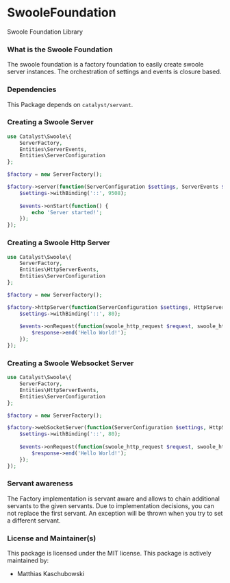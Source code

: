 # SwooleFoundation
Swoole Foundation Library

### What is the Swoole Foundation

The swoole foundation is a factory foundation to easily create swoole
server instances. The orchestration of settings and events is closure
based.

### Dependencies

This Package depends on `catalyst/servant`.

### Creating a Swoole Server

```php
use Catalyst\Swoole\{
    ServerFactory,
    Entities\ServerEvents,
    Entities\ServerConfiguration
};

$factory = new ServerFactory();

$factory->server(function(ServerConfiguration $settings, ServerEvents $events) {
    $settings->withBinding('::', 9508);
    
    $events->onStart(function() {
        echo 'Server started!';
    });
});
```

### Creating a Swoole Http Server

```php
use Catalyst\Swoole\{
    ServerFactory,
    Entities\HttpServerEvents,
    Entities\ServerConfiguration
};

$factory = new ServerFactory();

$factory->httpServer(function(ServerConfiguration $settings, HttpServerEvents $events) {
    $settings->withBinding('::', 80);
    
    $events->onRequest(function(swoole_http_request $request, swoole_http_respose $response) {
        $response->end('Hello World!');
    });
});
```

### Creating a Swoole Websocket Server

```php
use Catalyst\Swoole\{
    ServerFactory,
    Entities\HttpServerEvents,
    Entities\ServerConfiguration
};

$factory = new ServerFactory();

$factory->webSocketServer(function(ServerConfiguration $settings, HttpServerEvents $events) {
    $settings->withBinding('::', 80);
    
    $events->onRequest(function(swoole_http_request $request, swoole_http_respose $response) {
        $response->end('Hello World!');
    });
});
```

### Servant awareness

The Factory implementation is servant aware and allows to chain additional
servants to the given servants. Due to implementation decisions, you can not
replace the first servant. An exception will be thrown when you try to set
a different servant.

### License and Maintainer(s)

This package is licensed under the MIT license. This package is actively
maintained by:

- Matthias Kaschubowski